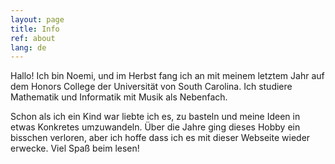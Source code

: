 ```yaml
---
layout: page
title: Info
ref: about
lang: de
---
```


Hallo! Ich bin Noemi, und im Herbst fang ich an mit meinem letztem Jahr auf dem Honors College der Universität von South Carolina. Ich studiere Mathematik und Informatik mit Musik als Nebenfach. 

Schon als ich ein Kind war liebte ich es, zu basteln und meine Ideen in etwas Konkretes umzuwandeln. Über die Jahre ging dieses Hobby ein bisschen verloren, aber ich hoffe dass ich es mit dieser Webseite wieder erwecke. Viel Spaß beim lesen!
